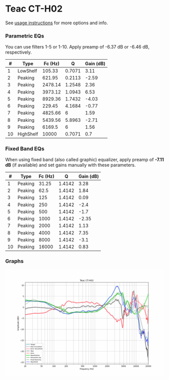 # Teac CT-H02
See [usage instructions](https://github.com/jaakkopasanen/AutoEq#usage) for more options and info.

### Parametric EQs
You can use filters 1-5 or 1-10. Apply preamp of -6.37 dB or -6.46 dB, respectively.

|   # | Type      |   Fc (Hz) |      Q |   Gain (dB) |
|-----|-----------|-----------|--------|-------------|
|   1 | LowShelf  |    105.33 | 0.7071 |        3.11 |
|   2 | Peaking   |    621.95 | 0.2113 |       -2.59 |
|   3 | Peaking   |   2478.14 | 1.2548 |        2.36 |
|   4 | Peaking   |   3973.12 | 1.0943 |        6.53 |
|   5 | Peaking   |   8929.36 | 1.7432 |       -4.03 |
|   6 | Peaking   |    229.45 | 4.1684 |       -0.77 |
|   7 | Peaking   |   4825.66 | 6      |        1.59 |
|   8 | Peaking   |   5439.56 | 5.8963 |       -2.71 |
|   9 | Peaking   |   6169.5  | 6      |        1.56 |
|  10 | HighShelf |  10000    | 0.7071 |        0.7  |

### Fixed Band EQs
When using fixed band (also called graphic) equalizer, apply preamp of **-7.11 dB** (if available) and set gains manually with these parameters.

|   # | Type    |   Fc (Hz) |      Q |   Gain (dB) |
|-----|---------|-----------|--------|-------------|
|   1 | Peaking |     31.25 | 1.4142 |        3.28 |
|   2 | Peaking |     62.5  | 1.4142 |        1.84 |
|   3 | Peaking |    125    | 1.4142 |        0.09 |
|   4 | Peaking |    250    | 1.4142 |       -2.4  |
|   5 | Peaking |    500    | 1.4142 |       -1.7  |
|   6 | Peaking |   1000    | 1.4142 |       -2.35 |
|   7 | Peaking |   2000    | 1.4142 |        1.13 |
|   8 | Peaking |   4000    | 1.4142 |        7.35 |
|   9 | Peaking |   8000    | 1.4142 |       -3.1  |
|  10 | Peaking |  16000    | 1.4142 |        0.83 |

### Graphs
![](./Teac%20CT-H02.png)
